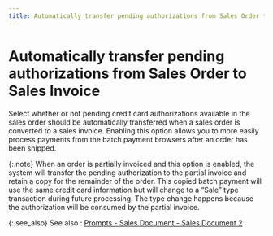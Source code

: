 ```yaml
---
title: Automatically transfer pending authorizations from Sales Order to Sales Invoice
---
```


# Automatically transfer pending authorizations from Sales Order to Sales  Invoice


Select whether or not pending credit card authorizations available in  the sales order should be automatically transferred when a sales order  is converted to a sales invoice. Enabling this option allows you to more  easily process payments from the batch payment browsers after an order  has been shipped.


{:.note}
When an order is partially invoiced and this  option is enabled, the system will transfer the pending authorization  to the partial invoice and retain a copy for the remainder of the order.  This copied batch payment will use the same credit card information but  will change to a “Sale” type transaction during future processing. The  type change happens because the authorization will be consumed by the  partial invoice.


{:.see_also}
See also
: [Prompts  - Sales Document - Sales Document 2]({{site.bp_baseurl}}/flow-ctrl/ctrl/doc-frm/prompts/sales-prompts/prompts_sales_document_sales_document_2.html)

